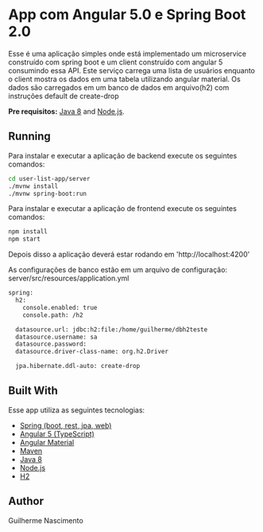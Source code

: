 # App com Angular 5.0 e Spring Boot 2.0
 
Esse é uma aplicação simples onde está implementado um microservice construído com spring boot e um client
 construído com angular 5 consumindo essa API. 
 Este serviço carrega uma lista de usuários enquanto o client mostra os dados em uma tabela utilizando angular material.
 Os dados são carregados em um banco de dados em arquivo(h2) com instruções default de create-drop  

**Pre requisitos:** [Java 8](http://www.oracle.com/technetwork/java/javase/downloads/jdk8-downloads-2133151.html) and [Node.js](https://nodejs.org/).

## Running

Para instalar e executar a aplicação de backend execute os seguintes comandos:

```bash
cd user-list-app/server
./mvnw install
./mvnw spring-boot:run
```
Para instalar e executar a aplicação de frontend execute os seguintes comandos:
  
```bash
npm install 
npm start
```

Depois disso a aplicação deverá estar rodando em 'http://localhost:4200'

As configurações de banco estão em um arquivo de configuração: server/src/resources/application.yml

```bash
spring:
  h2:
    console.enabled: true
    console.path: /h2

  datasource.url: jdbc:h2:file:/home/guilherme/dbh2teste
  datasource.username: sa
  datasource.password:
  datasource.driver-class-name: org.h2.Driver

  jpa.hibernate.ddl-auto: create-drop
```


## Built With

Esse app utiliza as seguintes tecnologias:

* [Spring (boot, rest, jpa, web)](https://spring.io/)
* [Angular 5 (TypeScript)](https://angular.io/)
* [Angular Material](https://material.angular.io/)
* [Maven](https://maven.apache.org/)
* [Java 8](http://www.oracle.com/technetwork/java/javase/downloads/jdk8-downloads-2133151.html)
* [Node.js](https://nodejs.org/)
* [H2](http://www.h2database.com/html/main.html)

## Author

Guilherme Nascimento
